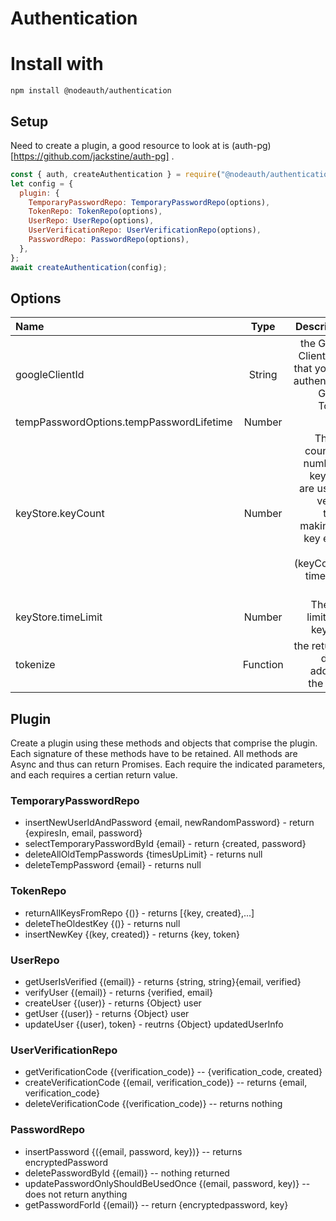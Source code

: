 # Authentication

# Install with

```
npm install @nodeauth/authentication
```

## Setup

Need to create a plugin, a good resource to look at is (auth-pg)[https://github.com/jackstine/auth-pg] .

```javascript
const { auth, createAuthentication } = require("@nodeauth/authentication");
let config = {
  plugin: {
    TemporaryPasswordRepo: TemporaryPasswordRepo(options),
    TokenRepo: TokenRepo(options),
    UserRepo: UserRepo(options),
    UserVerificationRepo: UserVerificationRepo(options),
    PasswordRepo: PasswordRepo(options),
  },
};
await createAuthentication(config);
```

## Options

| Name                                     |  Type  |                                                                                                              Description |
| :--------------------------------------- | :----: | -----------------------------------------------------------------------------------------------------------------------: |
| googleClientId                           | String |                                                          the Google Client ID so that you can authenticate Google Tokens |
| tempPasswordOptions.tempPasswordLifetime | Number |                                                                                                                          |
| keyStore.keyCount                        | Number | The key count, the number of keys that are used to verify a token, making the key expire in (keyCount \* timeLimit) time |
| keyStore.timeLimit                       | Number |                                                                                            The time limit each key lasts |
| tokenize | Function | the returned data is added to the token |

## Plugin

Create a plugin using these methods and objects that comprise the plugin. Each signature of these methods have to be retained. All methods are Async and thus can return Promises. Each require the indicated parameters, and each requires a certian return value.

### TemporaryPasswordRepo

- insertNewUserIdAndPassword {email, newRandomPassword} - return {expiresIn, email, password}
- selectTemporaryPasswordById {email} - return {created, password}
- deleteAllOldTempPasswords {timesUpLimit} - returns null
- deleteTempPassword {email} - returns null

### TokenRepo

- returnAllKeysFromRepo {()} - returns [{key, created},...]
- deleteTheOldestKey {()} - returns null
- insertNewKey {(key, created)} - returns {key, token}

### UserRepo

- getUserIsVerified {(email)} - returns {string, string}{email, verified}
- verifyUser {(email)} - returns {verified, email}
- createUser {(user)} - returns {Object} user
- getUser {(user)} - returns {Object} user
- updateUser {(user), token} - reutrns {Object} updatedUserInfo

### UserVerificationRepo

- getVerificationCode {(verification_code)} -- {verification_code, created}
- createVerificationCode {(email, verification_code)} -- returns {email, verification_code}
- deleteVerificationCode {(verification_code)} -- returns nothing

### PasswordRepo

- insertPassword {({email, password, key})} -- returns encryptedPassword
- deletePasswordById {(email)} -- nothing returned
- updatePasswordOnlyShouldBeUsedOnce {(email, password, key)} -- does not return anything
- getPasswordForId {(email)} -- return {encryptedpassword, key}
